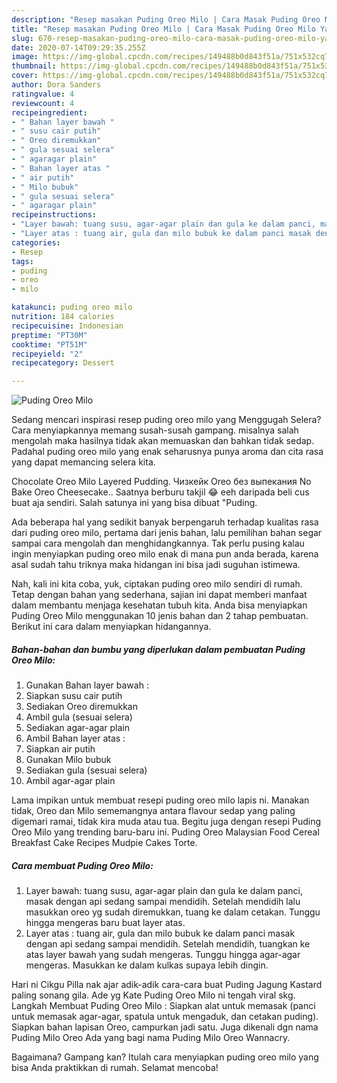 ```yaml
---
description: "Resep masakan Puding Oreo Milo | Cara Masak Puding Oreo Milo Yang Lezat"
title: "Resep masakan Puding Oreo Milo | Cara Masak Puding Oreo Milo Yang Lezat"
slug: 670-resep-masakan-puding-oreo-milo-cara-masak-puding-oreo-milo-yang-lezat
date: 2020-07-14T09:29:35.255Z
image: https://img-global.cpcdn.com/recipes/149488b0d843f51a/751x532cq70/puding-oreo-milo-foto-resep-utama.jpg
thumbnail: https://img-global.cpcdn.com/recipes/149488b0d843f51a/751x532cq70/puding-oreo-milo-foto-resep-utama.jpg
cover: https://img-global.cpcdn.com/recipes/149488b0d843f51a/751x532cq70/puding-oreo-milo-foto-resep-utama.jpg
author: Dora Sanders
ratingvalue: 4
reviewcount: 4
recipeingredient:
- " Bahan layer bawah "
- " susu cair putih"
- " Oreo diremukkan"
- " gula sesuai selera"
- " agaragar plain"
- " Bahan layer atas "
- " air putih"
- " Milo bubuk"
- " gula sesuai selera"
- " agaragar plain"
recipeinstructions:
- "Layer bawah: tuang susu, agar-agar plain dan gula ke dalam panci, masak dengan api sedang sampai mendidih. Setelah mendidih lalu masukkan oreo yg sudah diremukkan, tuang ke dalam cetakan. Tunggu hingga mengeras baru buat layer atas."
- "Layer atas : tuang air, gula dan milo bubuk ke dalam panci masak dengan api sedang sampai mendidih. Setelah mendidih, tuangkan ke atas layer bawah yang sudah mengeras. Tunggu hingga agar-agar mengeras. Masukkan ke dalam kulkas supaya lebih dingin."
categories:
- Resep
tags:
- puding
- oreo
- milo

katakunci: puding oreo milo 
nutrition: 184 calories
recipecuisine: Indonesian
preptime: "PT30M"
cooktime: "PT51M"
recipeyield: "2"
recipecategory: Dessert

---
```



![Puding Oreo Milo](https://img-global.cpcdn.com/recipes/149488b0d843f51a/751x532cq70/puding-oreo-milo-foto-resep-utama.jpg)

Sedang mencari inspirasi resep puding oreo milo yang Menggugah Selera? Cara menyiapkannya memang susah-susah gampang. misalnya salah mengolah maka hasilnya tidak akan memuaskan dan bahkan tidak sedap. Padahal puding oreo milo yang enak seharusnya punya aroma dan cita rasa yang dapat memancing selera kita.

Chocolate Oreo Milo Layered Pudding. Чизкейк Oreo без выпекания No Bake Oreo Cheesecake.. Saatnya berburu takjil 😂 eeh daripada beli cus buat aja sendiri. Salah satunya ini yang bisa dibuat &#34;Puding.

Ada beberapa hal yang sedikit banyak berpengaruh terhadap kualitas rasa dari puding oreo milo, pertama dari jenis bahan, lalu pemilihan bahan segar sampai cara mengolah dan menghidangkannya. Tak perlu pusing kalau ingin menyiapkan puding oreo milo enak di mana pun anda berada, karena asal sudah tahu triknya maka hidangan ini bisa jadi suguhan istimewa.


Nah, kali ini kita coba, yuk, ciptakan puding oreo milo sendiri di rumah. Tetap dengan bahan yang sederhana, sajian ini dapat memberi manfaat dalam membantu menjaga kesehatan tubuh kita. Anda bisa menyiapkan Puding Oreo Milo menggunakan 10 jenis bahan dan 2 tahap pembuatan. Berikut ini cara dalam menyiapkan hidangannya.

<!--inarticleads1-->

##### Bahan-bahan dan bumbu yang diperlukan dalam pembuatan Puding Oreo Milo:

1. Gunakan  Bahan layer bawah :
1. Siapkan  susu cair putih
1. Sediakan  Oreo diremukkan
1. Ambil  gula (sesuai selera)
1. Sediakan  agar-agar plain
1. Ambil  Bahan layer atas :
1. Siapkan  air putih
1. Gunakan  Milo bubuk
1. Sediakan  gula (sesuai selera)
1. Ambil  agar-agar plain


Lama impikan untuk membuat resepi puding oreo milo lapis ni. Manakan tidak, Oreo dan Milo sememangnya antara flavour sedap yang paling digemari ramai, tidak kira muda atau tua. Begitu juga dengan resepi Puding Oreo Milo yang trending baru-baru ini. Puding Oreo Malaysian Food Cereal Breakfast Cake Recipes Mudpie Cakes Torte. 

<!--inarticleads2-->

##### Cara membuat Puding Oreo Milo:

1. Layer bawah: tuang susu, agar-agar plain dan gula ke dalam panci, masak dengan api sedang sampai mendidih. Setelah mendidih lalu masukkan oreo yg sudah diremukkan, tuang ke dalam cetakan. Tunggu hingga mengeras baru buat layer atas.
1. Layer atas : tuang air, gula dan milo bubuk ke dalam panci masak dengan api sedang sampai mendidih. Setelah mendidih, tuangkan ke atas layer bawah yang sudah mengeras. Tunggu hingga agar-agar mengeras. Masukkan ke dalam kulkas supaya lebih dingin.


Hari ni Cikgu Pilla nak ajar adik-adik cara-cara buat Puding Jagung Kastard paling sonang gila. Ade yg Kate Puding Oreo Milo ni tengah viral skg. Langkah Membuat Puding Oreo Milo : Siapkan alat untuk memasak (panci untuk memasak agar-agar, spatula untuk mengaduk, dan cetakan puding). Siapkan bahan lapisan Oreo, campurkan jadi satu. Juga dikenali dgn nama Puding Milo Oreo Ada yang bagi nama Puding Milo Oreo Wannacry. 

Bagaimana? Gampang kan? Itulah cara menyiapkan puding oreo milo yang bisa Anda praktikkan di rumah. Selamat mencoba!

